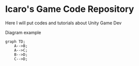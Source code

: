 # Icaro's Game Code Repository
Here I will put codes and tutorials about Unity Game Dev

Diagram example
```mermaid
graph TD;
    A-->B;
    A-->C;
    B-->D;
    C-->D;
```
